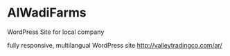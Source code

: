 # AlWadiFarms
WordPress Site for local company 

fully responsive, multilangual WordPress site 
http://valleytradingco.com/ar/

